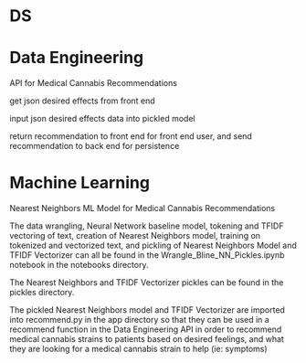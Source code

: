 # DS

# Data Engineering

API for Medical Cannabis Recommendations

get json desired effects from front end

input json desired effects data into pickled model

return recommendation to front end for front end user, and send recommendation to back end for persistence


# Machine Learning

Nearest Neighbors ML Model for Medical Cannabis Recommendations

The data wrangling, Neural Network baseline model, tokening and TFIDF vectoring of text, creation of Nearest Neighbors model, training on tokenized and vectorized text, and pickling of Nearest Neighbors Model and TFIDF Vectorizer can all be found in the Wrangle_Bline_NN_Pickles.ipynb notebook in the notebooks directory.

The Nearest Neighbors and TFIDF Vectorizer pickles can be found in the pickles directory.

The pickled Nearest Neighbors model and TFIDF Vectorizer are imported into recommend.py in the app directory so that they can be used in a recommend function in the Data Engineering API in order to recommend medical cannabis strains to patients based on desired feelings, and what they are looking for a medical cannabis strain to help (ie: symptoms)
